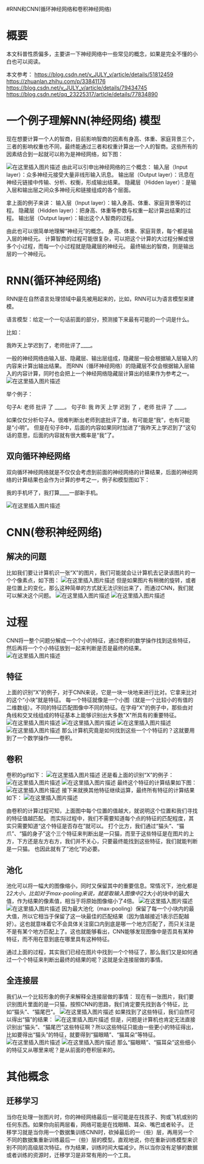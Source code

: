 #RNN和CNN(循环神经网络和卷积神经网络)
# 概要

本文科普性质偏多，主要讲一下神经网络中一些常见的概念，如果是完全不懂的小白也可以阅读。

>  
 本文参考： https://blog.csdn.net/v_JULY_v/article/details/51812459 https://zhuanlan.zhihu.com/p/33841176 https://blog.csdn.net/v_JULY_v/article/details/79434745 https://blog.csdn.net/qq_23225317/article/details/77834890 


# 一个例子理解NN(神经网络) 模型

>  
 现在想要计算一个人的智商，目前影响智商的因素有身高、体重、家庭背景三个，三者的影响权重也不同，最终能通过三者和权重计算出一个人的智商。这些所有的因素结合到一起就可以称为是神经网络，如下图： 


<img src="https://raw.githubusercontent.com/Double2hao/xujiajia_blog/main/img/16210038862780.png" alt="在这里插入图片描述"> 由此可以引申出神经网络的三个概念： 输入层（Input layer）：众多神经元接受大量非线形输入讯息。 输出层（Output layer）：讯息在神经元链接中传输、分析、权衡，形成输出结果。 隐藏层（Hidden layer）：是输入层和输出层之间众多神经元和链接组成的各个层面。

拿上面的例子来讲： 输入层（Input layer）：输入身高、体重、家庭背景等的过程。 隐藏层（Hidden layer）：把身高、体重等参数与权重一起计算出结果的过程。 输出层（Output layer）：输出这个人智商的过程。

由此也可以很简单地理解“神经元”的概念。 身高、体重、家庭背景，每个都是输入层的神经元。 计算智商的过程可能很复杂，可以把这个计算的大过程分解成很多个小过程，而每一个小过程就是隐藏层的神经元。 最终输出的智商，则是输出层的一个神经元。

# RNN(循环神经网络)

RNN是在自然语言处理领域中最先被用起来的，比如，RNN可以为语言模型来建模。

>  
 语言模型：给定一个一句话前面的部分，预测接下来最有可能的一个词是什么。 


比如：

>  
 我昨天上学迟到了，老师批评了____。 


一般的神经网络由输入层、隐藏层、输出层组成，隐藏层一般会根据输入层输入的内容来计算出输出结果。 而RNN（循环神经网络）的隐藏层不仅会根据输入层输入的内容计算，同时也会把上一个神经网络隐藏层计算出的结果作为参考之一。 <img src="https://raw.githubusercontent.com/Double2hao/xujiajia_blog/main/img/16210038863421.png" alt="在这里插入图片描述">

举个例子：

>  
 句子A: 老师 批评 了 ____。 句子B: 我 昨天 上学 迟到 了 ，老师 批评 了 ____。 


如果仅仅分析句子A，很难判断出老师到底批评了谁，有可能是“我”，也有可能是“小明”。 但是在句子B中，后面的内容如果同时加进了“我昨天上学迟到了”这句话的意思，后面的内容就有很大概率是“我”了。

## 双向循环神经网络

双向循环神经网络就是不仅仅会考虑到前面的神经网络的计算结果，后面的神经网络的计算结果也会作为计算的参考之一，例子和模型图如下：

>  
 我的手机坏了，我打算____一部新手机。 


<img src="https://raw.githubusercontent.com/Double2hao/xujiajia_blog/main/img/16210038864072.png" alt="在这里插入图片描述">

# CNN(卷积神经网络)

## 解决的问题

比如我们要让计算机识一张“X”的图片，我们可能就会让计算机去记录该图片的一个个像素点，如下图： <img src="https://raw.githubusercontent.com/Double2hao/xujiajia_blog/main/img/16210038865123.png" alt="在这里插入图片描述"> 但是如果图片有稍微的旋转，或者是位置上的变化，那么这种简单的方式就无法识别出来了，而通过CNN，我们就可以解决这个问题。 <img src="https://raw.githubusercontent.com/Double2hao/xujiajia_blog/main/img/16210038865474.png" alt="在这里插入图片描述"> <img src="https://raw.githubusercontent.com/Double2hao/xujiajia_blog/main/img/16210038865815.png" alt="在这里插入图片描述">

# 过程

CNN将一整个问题分解成一个个小的特征，通过卷积的数学操作找到这些特征，然后再将一个个小特征放到一起来判断是否是最终的结果。 <img src="https://raw.githubusercontent.com/Double2hao/xujiajia_blog/main/img/16210038866156.png" alt="在这里插入图片描述">

## 特征

上面的识别“X”的例子，对于CNN来说，它是一块一块地来进行比对。它拿来比对的这个“小块”就是特征。 每一个特征就像是一个小图（就是一个比较小的有值的二维数组）。不同的特征匹配图像中不同的特征。在字母"X"的例子中，那些由对角线和交叉线组成的特征基本上能够识别出大多数"X"所具有的重要特征。 <img src="https://raw.githubusercontent.com/Double2hao/xujiajia_blog/main/img/16210038866597.png" alt="在这里插入图片描述"> <img src="https://raw.githubusercontent.com/Double2hao/xujiajia_blog/main/img/16210038866918.png" alt="在这里插入图片描述"> <img src="https://raw.githubusercontent.com/Double2hao/xujiajia_blog/main/img/16210038867279.png" alt="在这里插入图片描述"> <img src="https://raw.githubusercontent.com/Double2hao/xujiajia_blog/main/img/162100388676910.png" alt="在这里插入图片描述"> 那么计算机究竟是如何找到这些一个个特征的？这就要用到了一个数学操作——卷积。

## 卷积

卷积的gif如下： <img src="https://raw.githubusercontent.com/Double2hao/xujiajia_blog/main/img/162100388680411.png" alt="在这里插入图片描述"> 还是看上面的识别“X”的例子： <img src="https://raw.githubusercontent.com/Double2hao/xujiajia_blog/main/img/162100388684712.png" alt="在这里插入图片描述"> <img src="https://raw.githubusercontent.com/Double2hao/xujiajia_blog/main/img/162100388688913.png" alt="在这里插入图片描述"> 最终这个特征的计算结果如下图： <img src="https://raw.githubusercontent.com/Double2hao/xujiajia_blog/main/img/162100388692514.png" alt="在这里插入图片描述"> 接下来就换其他特征继续运算，最终所有特征的计算结果如下： <img src="https://raw.githubusercontent.com/Double2hao/xujiajia_blog/main/img/162100388699015.png" alt="在这里插入图片描述">

由卷积的计算过程可知，上面图中每个位置的值越大，就说明这个位置和我们寻找的特征值越匹配。 而实际过程中，我们不需要知道每个点的特征的匹配程度，其实只需要知道“这个特征是否存在”就可以。 打个比方，我们通过“猫头”、“猫爪”、“猫的身子”这个三个特征来判断出是一只猫，而至于这些特征是在图片的上方，下方还是左方右方，我们并不关心，只要最终能找到这些特征，我们就能判断是一只猫。 也因此就有了“池化”的必要。

## 池化

池化可以将一幅大的图像缩小，同时又保留其中的重要信息。常情况下，池化都是2*2大小，比如对于max-pooling来说，就是取输入图像中2*2大小的块中的最大值，作为结果的像素值，相当于将原始图像缩小了4倍。 <img src="https://raw.githubusercontent.com/Double2hao/xujiajia_blog/main/img/162100388707916.png" alt="在这里插入图片描述"> <img src="https://raw.githubusercontent.com/Double2hao/xujiajia_blog/main/img/162100388711917.png" alt="在这里插入图片描述"> 因为最大池化（max-pooling）保留了每一个小块内的最大值，所以它相当于保留了这一块最佳的匹配结果（因为值越接近1表示匹配越好）。这也就意味着它不会具体关注窗口内到底是哪一个地方匹配了，而只关注是不是有某个地方匹配上了。这也就能够看出，CNN能够发现图像中是否具有某种特征，而不用在意到底在哪里具有这种特征。

通过上面的过程，其实我们已经在图片中找到一个个特征了，那么我们又是如何通过一个个特征来判断出最终的结果的呢？这就是全连接层做的事情。

## 全连接层

我们从一个比较形象的例子来解释全连接层做的事情： 现在有一张图片，我们要识别图片里面的是一只猫，按照CNN的思路，我们肯定要先找到各个特征，比如“猫头”、“猫尾巴”。 <img src="https://raw.githubusercontent.com/Double2hao/xujiajia_blog/main/img/162100388722218.png" alt="在这里插入图片描述"> 如果找到了这些特征，我们自然可以得出“猫”的结果： <img src="https://raw.githubusercontent.com/Double2hao/xujiajia_blog/main/img/162100388734219.png" alt="在这里插入图片描述"> 但是，问题是计算机也肯定无法直接识别出“猫头”、“猫尾巴”这些特征啊？所以这些特征只能由一些更小的特征得出，比如要得出“猫头”的特征，就要得到“猫眼睛”、“猫耳朵”等特征。 <img src="https://raw.githubusercontent.com/Double2hao/xujiajia_blog/main/img/162100388755220.png" alt="在这里插入图片描述"> <img src="https://raw.githubusercontent.com/Double2hao/xujiajia_blog/main/img/162100388760521.png" alt="在这里插入图片描述"> 那么“猫眼睛”、“猫耳朵”这些细小的特征又从哪里来呢？是从前面的卷积层来的。

# 其他概念

## 迁移学习

当你在处理一张图片时，你的神经网络最后一层可能是在找孩子、狗或飞机或别的任何东西。如果你向前两层看，网络可能是在找眼睛、耳朵、嘴巴或者轮子。 迁移学习就是当你用一个数据集训练CNN时，砍掉最后的一（些）层，再用另一个不同的数据集重新训练最后一（些）层的模型。直观地说，你在重新训练模型来识别不同的高级层次特征。作为结果，训练时间大幅减少。所以当你没有足够的数据或者训练的资源时，迁移学习是非常有用的一个工具。